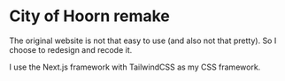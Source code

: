 # City of Hoorn remake

The original website is not that easy to use (and also not that pretty). So I choose to redesign and recode it.

I use the Next.js framework with TailwindCSS as my CSS framework.
